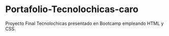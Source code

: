 # Portafolio-Tecnolochicas-caro
Proyecto Final Tecnolochicas presentado en Bootcamp empleando HTML y CSS.
